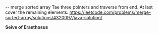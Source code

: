 -- merge sorted array
Tae three pointers and traverse from end. At last cover the remaining elements.
https://leetcode.com/problems/merge-sorted-array/solutions/4320097/java-solution/

**Seive of Erasthosus**
